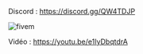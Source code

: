 Discord : https://discord.gg/QW4TDJP

![fivem](https://i.imgur.com/p81lYbT.jpg)

Vidéo : https://youtu.be/e1IyDbqtdrA
